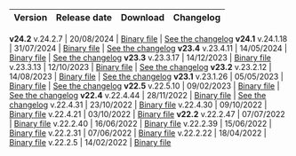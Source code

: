 | Version | Release date | Download | Changelog |
:--- | :--- | :--- | :---
**v24.2**
v.24.2.7  | 20/08/2024 | [Binary file](https://binaries.ydb.tech/release/24.2.7/ydbd-24.2.7-linux-amd64.tar.gz) | [See the changelog](../../../changelog-server.md#24-2)
**v24.1**
v.24.1.18 | 31/07/2024 | [Binary file](https://binaries.ydb.tech/release/24.1.18/ydbd-24.1.18-linux-amd64.tar.gz) | [See the changelog](../../../changelog-server.md#24-1)
**v23.4**
v.23.4.11 | 14/05/2024 | [Binary file](https://binaries.ydb.tech/release/23.4.11/ydbd-23.4.11-linux-amd64.tar.gz) | [See the changelog](../../../changelog-server.md#23-4)
**v23.3**
v.23.3.17 | 14/12/2023 | [Binary file](https://binaries.ydb.tech/release/23.3.17/ydbd-23.3.17-linux-amd64.tar.gz)
v.23.3.13 | 12/10/2023 | [Binary file](https://binaries.ydb.tech/release/23.3.13/ydbd-23.3.13-linux-amd64.tar.gz) | [See the changelog](../../../changelog-server.md#23-3)
**v23.2**
v.23.2.12 | 14/08/2023 | [Binary file](https://binaries.ydb.tech/release/23.2.12/ydbd-23.2.12-linux-amd64.tar.gz) | [See the changelog](../../../changelog-server.md#23-2)
**v23.1**
v.23.1.26 | 05/05/2023 | [Binary file](https://binaries.ydb.tech/release/23.1.26/ydbd-23.1.26-linux-amd64.tar.gz) | [See the changelog](../../../changelog-server.md#23-1)
**v22.5**
v.22.5.10 | 09/02/2023 | [Binary file](https://binaries.ydb.tech/release/22.5.10/ydbd-22.5.10-linux-amd64.tar.gz) | [See the changelog](../../../changelog-server.md#22-5)
**v22.4**
v.22.4.44 | 28/11/2022 | [Binary file](https://binaries.ydb.tech/release/22.4.44/ydbd-22.4.44-linux-amd64.tar.gz) | [See the changelog](../../../changelog-server.md#22-4)
v.22.4.31 | 23/10/2022 | [Binary file](https://binaries.ydb.tech/release/22.4.31/ydbd-22.4.31-linux-amd64.tar.gz)
v.22.4.30 | 09/10/2022 | [Binary file](https://binaries.ydb.tech/release/22.4.30/ydbd-22.4.30-linux-amd64.tar.gz)
v.22.4.21 | 03/10/2022 | [Binary file](https://binaries.ydb.tech/release/22.4.21/ydbd-22.4.21-linux-amd64.tar.gz)
**v22.2**
v.22.2.47 | 07/07/2022 | [Binary file](https://binaries.ydb.tech/release/22.2.47/ydbd-22.2.47-linux-amd64.tar.gz)
v.22.2.40 | 16/06/2022 | [Binary file](https://binaries.ydb.tech/release/22.2.40/ydbd-22.2.40-linux-amd64.tar.gz)
v.22.2.39 | 15/06/2022 | [Binary file](https://binaries.ydb.tech/release/22.2.39/ydbd-22.2.39-linux-amd64.tar.gz)
v.22.2.31 | 07/06/2022 | [Binary file](https://binaries.ydb.tech/release/22.2.31/ydbd-22.2.31-linux-amd64.tar.gz)
v.22.2.22 | 18/04/2022 | [Binary file](https://binaries.ydb.tech/release/22.2.22/ydbd-22.2.22-linux-amd64.tar.gz)
v.22.2.5 | 14/02/2022 | [Binary file](https://binaries.ydb.tech/release/22.2.5/ydbd-22.2.5-linux-amd64.tar.gz)
